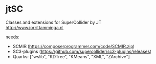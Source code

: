 # jtSC
 Classes and extensions for SuperCollider by JT
 http://www.jorrittamminga.nl

needs:
* SCMIR (https://composerprogrammer.com/code/SCMIR.zip)
* SC3-plugins (https://github.com/supercollider/sc3-plugins/releases)
* Quarks: ["wslib", "KDTree", "KMeans", "XML", "ZArchive"]
